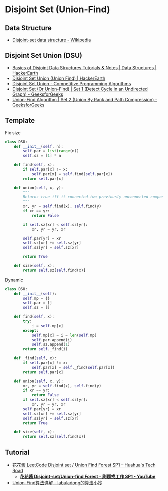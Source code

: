 # Disjoint Set (Union-Find)

## Data Structure

* [Disjoint-set data structure - Wikipedia](https://en.wikipedia.org/wiki/Disjoint-set_data_structure)

## Disjoint Set Union (DSU)

* [Basics of Disjoint Data Structures Tutorials & Notes | Data Structures | HackerEarth](https://www.hackerearth.com/practice/data-structures/disjoint-data-strutures/basics-of-disjoint-data-structures/tutorial/)
* [Disjoint Set Union (Union Find) | HackerEarth](https://www.hackerearth.com/practice/notes/disjoint-set-union-union-find/)
* [Disjoint Set Union - Competitive Programming Algorithms](https://cp-algorithms.com/data_structures/disjoint_set_union.html)
* [Disjoint Set (Or Union-Find) | Set 1 (Detect Cycle in an Undirected Graph) - GeeksforGeeks](https://www.geeksforgeeks.org/union-find/)
* [Union-Find Algorithm | Set 2 (Union By Rank and Path Compression) - GeeksforGeeks](https://www.geeksforgeeks.org/union-find-algorithm-set-2-union-by-rank/)

## Template

Fix size

```py
class DSU:
    def __init__(self, n):
        self.par = list(range(n))
        self.sz = [1] * n

    def find(self, x):
        if self.par[x] != x:
            self.par[x] = self.find(self.par[x])
        return self.par[x]

    def union(self, x, y):
        """
        Returns true iff it connected two previously unconnected components
        """
        xr, yr = self.find(x), self.find(y)
        if xr == yr:
            return False

        if self.sz[xr] < self.sz[yr]:
            xr, yr = yr, xr

        self.par[yr] = xr
        self.sz[xr] += self.sz[yr]
        self.sz[yr] = self.sz[xr]

        return True

    def size(self, x):
        return self.sz[self.find(x)]
```

Dynamic

```py
class DSU:
    def __init__(self):
        self.mp = {}
        self.par = []
        self.sz = []

    def find(self, x):
        try:
            i = self.mp[x]
        except:
            self.mp[x] = i = len(self.mp)
            self.par.append(i)
            self.sz.append(1)
        return self._find(i)

    def _find(self, x):
        if self.par[x] != x:
            self.par[x] = self._find(self.par[x])
        return self.par[x]

    def union(self, x, y):
        xr, yr = self.find(x), self.find(y)
        if xr == yr:
            return False
        if self.sz[xr] < self.sz[yr]:
            xr, yr = yr, xr
        self.par[yr] = xr
        self.sz[xr] += self.sz[yr]
        self.sz[yr] = self.sz[xr]
        return True

    def size(self, x):
        return self.sz[self.find(x)]
```

## Tutorial

* [花花酱 LeetCode Disjoint set / Union Find Forest SP1 – Huahua's Tech Road](https://zxi.mytechroad.com/blog/data-structure/sp1-union-find-set/)
  * [**花花酱 Disjoint-set/Union-find Forest - 刷题找工作 SP1 - YouTube**](https://www.youtube.com/watch?v=VJnUwsE4fWA)
* [Union-Find算法详解 - labuladong的算法小抄](https://labuladong.gitbook.io/algo/gao-pin-mian-shi-xi-lie/unionfind-suan-fa-xiang-jie)
